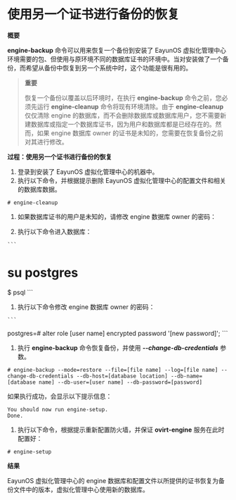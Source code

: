# 使用另一个证书进行备份的恢复

**概要**

**engine-backup** 命令可以用来恢复一个备份到安装了 EayunOS 虚拟化管理中心环境需要的包、但使用与原环境不同的数据库证书的环境中。当对安装做了一个备份，而希望从备份中恢复到另一个系统中时，这个功能是很有用的。

> **重要**
> 
> 恢复一个备份以覆盖以后环境时，在执行 **engine-backup** 命令之前，您必须先运行 **engine-cleanup** 命令将现有环境清除。由于 **engine-cleanup** 仅仅清除 engine 的数据库，而不会删除数据库或数据库用户，您不需要新建数据库或指定一个数据库证书，因为用户和数据库都是已经存在的。然而，如果 engine 数据库 owner 的证书是未知的，您需要在恢复备份之前对其进行修改。

**过程：使用另一个证书进行备份的恢复**

1. 登录到安装了 EayunOS 虚拟化管理中心的机器中。
1. 执行以下命令，并根据提示删除 EayunOS 虚拟化管理中心的配置文件和相关的数据库数据。

  ```
# engine-cleanup
  ```

1. 如果数据库证书的用户是未知的，请修改 engine 数据库 owner 的密码：

  1. 执行以下命令进入数据库：

    ```
# su postgres
$ psql
    ```

  1. 执行以下命令修改 engine 数据库 owner 的密码：

    ```
postgres=# alter role [user name] encrypted password '[new password]';
    ```

1. 执行 **engine-backup** 命令恢复备份，并使用 ***--change-db-credentials*** 参数。

  ```
# engine-backup --mode=restore --file=[file name] --log=[file name] --change-db-credentials --db-host=[database location] --db-name=[database name] --db-user=[user name] --db-password=[password]
  ```

  如果执行成功，会显示以下提示信息：

  ```
You should now run engine-setup.
Done.
  ```

1. 执行以下命令，根据提示重新配置防火墙，并保证 **ovirt-engine** 服务在此时配置好：

  ```
# engine-setup
  ```

**结果**

EayunOS 虚拟化管理中心的 engine 数据库和配置文件以所提供的证书恢复为备份文件中的版本，虚拟化管理中心使用新的数据库。
